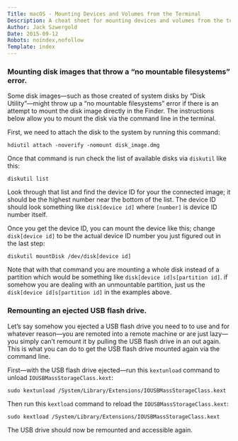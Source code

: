 ```yaml
---
Title: macOS - Mounting Devices and Volumes from the Terminal
Description: A cheat sheet for mounting devices and volumes from the terminal.
Author: Jack Szwergold
Date: 2015-09-12
Robots: noindex,nofollow
Template: index
---
```


### Mounting disk images that throw a “no mountable filesystems” error.

Some disk images—such as those created of system disks by “Disk Utility”—might throw up a “no mountable filesystems” error if there is an attempt to mount the disk image directly in the Finder. The instructions below allow you to mount the disk via the command line in the terminal.

First, we need to attach the disk to the system by running this command:

	hdiutil attach -noverify -nomount disk_image.dmg

Once that command is run check the list of available disks via `diskutil` like this:

	diskutil list

Look through that list and find the device ID for your the connected image; it should be the highest number near the bottom of the list. The device ID should look something like `disk[device id]` where `[number]` is device ID number itself.

Once you get the device ID, you can mount the device like this; change `disk[device id]` to be the actual device ID number you just figured out in the last step:

    diskutil mountDisk /dev/disk[device id]

Note that with that command you are mounting a whole disk instead of a partition which would be something like `disk[device id]s[partition id]`. if somehow you are dealing with an unmountable partition, just us the `disk[device id]s[partition id]` in the examples above.

### Remounting an ejected USB flash drive.

Let’s say somehow you ejected a USB flash drive you need to to use and for whatever reason—you are remoted into a remote machine or are just lazy—you simply can’t remount it by pulling the USB flash drive in an out again. This is what you can do to get the USB flash drive mounted again via the command line.

First—with the USB flash drive ejected—run this `kextunload` command to unload `IOUSBMassStorageClass.kext`:

    sudo kextunload /System/Library/Extensions/IOUSBMassStorageClass.kext

Then run this `kextload` command to reload the `IOUSBMassStorageClass.kext`:

    sudo kextload /System/Library/Extensions/IOUSBMassStorageClass.kext

The USB drive should now be remounted and accessible again.
